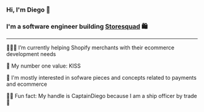 ### Hi, I'm Diego 👋

### I'm a software engineer building [Storesquad](https://www.storesquad.co/) 🛍

---

👷🏻‍♂️ I’m currently helping Shopify merchants with their ecommerce development needs

🤙 My number one value: KISS

🤔 I'm mostly interested in sofware pieces and concepts related to payments and ecommerce

🏴‍☠️ Fun fact: My handle is CaptainDiego because I am a ship officer by trade 🚢

